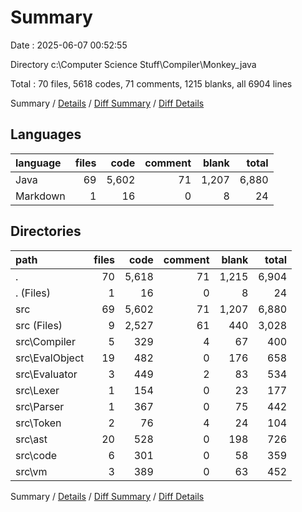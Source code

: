 # Summary

Date : 2025-06-07 00:52:55

Directory c:\\Computer Science Stuff\\Compiler\\Monkey_java

Total : 70 files,  5618 codes, 71 comments, 1215 blanks, all 6904 lines

Summary / [Details](details.md) / [Diff Summary](diff.md) / [Diff Details](diff-details.md)

## Languages
| language | files | code | comment | blank | total |
| :--- | ---: | ---: | ---: | ---: | ---: |
| Java | 69 | 5,602 | 71 | 1,207 | 6,880 |
| Markdown | 1 | 16 | 0 | 8 | 24 |

## Directories
| path | files | code | comment | blank | total |
| :--- | ---: | ---: | ---: | ---: | ---: |
| . | 70 | 5,618 | 71 | 1,215 | 6,904 |
| . (Files) | 1 | 16 | 0 | 8 | 24 |
| src | 69 | 5,602 | 71 | 1,207 | 6,880 |
| src (Files) | 9 | 2,527 | 61 | 440 | 3,028 |
| src\\Compiler | 5 | 329 | 4 | 67 | 400 |
| src\\EvalObject | 19 | 482 | 0 | 176 | 658 |
| src\\Evaluator | 3 | 449 | 2 | 83 | 534 |
| src\\Lexer | 1 | 154 | 0 | 23 | 177 |
| src\\Parser | 1 | 367 | 0 | 75 | 442 |
| src\\Token | 2 | 76 | 4 | 24 | 104 |
| src\\ast | 20 | 528 | 0 | 198 | 726 |
| src\\code | 6 | 301 | 0 | 58 | 359 |
| src\\vm | 3 | 389 | 0 | 63 | 452 |

Summary / [Details](details.md) / [Diff Summary](diff.md) / [Diff Details](diff-details.md)